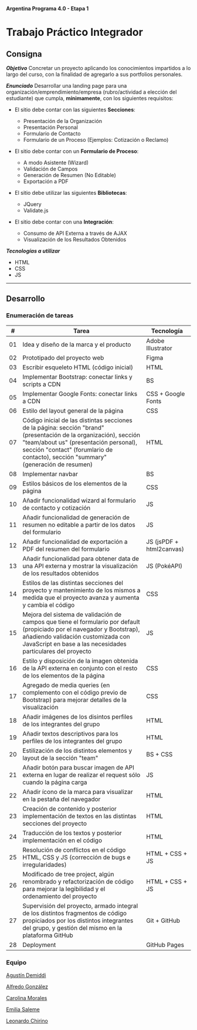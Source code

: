 **Argentina Programa 4.0 - Etapa 1**
# Trabajo Práctico Integrador

## Consigna

**_Objetivo_**
Concretar un proyecto aplicando los conocimientos impartidos a lo largo del curso, con la finalidad de agregarlo a sus portfolios personales.

**_Enunciado_**
Desarrollar una landing page para una organización/emprendimiento/empresa (rubro/actividad a elección del estudiante) que cumpla, **mínimamente**, con los siguientes requisitos:

- El sitio debe contar con las siguientes **Secciones**:
  + Presentación de la Organización
  + Presentación Personal
  + Formulario de Contacto
  + Formulario de un Proceso (Ejemplos: Cotización o Reclamo)

- El sitio debe contar con un **Formulario de Proceso**:
  + A modo Asistente (Wizard)
  + Validación de Campos
  + Generación de Resumen (No Editable)
  + Exportación a PDF

- El sitio debe utilizar las siguientes **Bibliotecas**:
  + JQuery
  + Validate.js

- El sitio debe contar con una **Integración**:
  + Consumo de API Externa a través de AJAX
  + Visualización de los Resultados Obtenidos

**_Tecnologías a utilizar_**
- HTML
- CSS
- JS

---

## Desarrollo

### Enumeración de tareas

| # | Tarea | Tecnología |
| - | ----- | ---------- |
| 01 | Idea y diseño de la marca y el producto | Adobe Illustrator |
| 02 | Prototipado del proyecto web | Figma |
| 03 | Escribir esqueleto HTML (código inicial) | HTML |
| 04 | Implementar Bootstrap: conectar links y scripts a CDN | BS |
| 05 | Implementar Google Fonts: conectar links a CDN | CSS + Google Fonts |
| 06 | Estilo del layout general de la página | CSS |
| 07 | Código inicial de las distintas secciones de la página: sección "brand" (presentación de la organización), sección "team/about us" (presentación personal), sección "contact" (forumlario de contacto), sección "summary" (generación de resumen) | HTML |
| 08 | Implementar navbar | BS |
| 09 | Estilos básicos de los elementos de la página | CSS |
| 10 | Añadir funcionalidad wizard al formulario de contacto y cotización | JS |
| 11 | Añadir funcionalidad de generación de resumen no editable a partir de los datos del formulario | JS |
| 12 | Añadir funcionalidad de exportación a PDF del resumen del formulario | JS (jsPDF + html2canvas) |
| 13 | Añadir funcionalidad para obtener data de una API externa y mostrar la visualización de los resultados obtenidos | JS (PokéAPI) |
| 14 | Estilos de las distintas secciones del proyecto y mantenimiento de los mismos a medida que el proyecto avanza y aumenta y cambia el código | CSS |
| 15 | Mejora del sistema de validación de campos que tiene el formulario por default (propiciado por el navegador y Bootstrap), añadiendo validación customizada con JavaScript en base a las necesidades particulares del proyecto | JS |
| 16 | Estilo y disposición de la imagen obtenida de la API externa en conjunto con el resto de los elementos de la página | CSS |
| 17 | Agregado de media queries (en complemento con el código previo de Bootstrap) para mejorar detalles de la visualización | CSS |
| 18 | Añadir imágenes de los disintos perfiles de los integrantes del grupo | HTML |
| 19 | Añadir textos descriptivos para los perfiles de los integrantes del grupo | HTML |
| 20 | Estilización de los distintos elementos y layout de la sección "team" | BS + CSS |
| 21 | Añadir botón para buscar imagen de API externa en lugar de realizar el request sólo cuando la página carga | JS |
| 22 | Añadir ícono de la marca para visualizar en la pestaña del navegador | HTML |
| 23 | Creación de contenido y posterior implementación de textos en las distintas secciones del proyecto | HTML |
| 24 | Traducción de los textos y posterior implementación en el código | HTML |
| 25 | Resolución de conflictos en el código HTML, CSS y JS (corrección de bugs e irregularidades) | HTML + CSS + JS |
| 26 | Modificado de tree project, algún renombrado y refactorización de código para mejorar la legibilidad y el ordenamiento del proyecto | HTML + CSS + JS |
| 27 | Supervisión del proyecto, armado integral de los distintos fragmentos de código propiciados por los distintos integrantes del grupo, y gestión del mismo en la plataforma GitHub | Git + GitHub |
| 28 | Deployment | GitHub Pages |

### Equipo

[Agustín Demiddi](https://github.com/agustindemiddi/ "Junior web developer")

[Alfredo González](# "Computer system analyst student")

[Carolina Morales](https://www.linkedin.com/in/santyka-morales-430644272/ "Junior UI/UX designer")

[Emilia Saleme](https://www.linkedin.com/in/emilia-saleme-8a7998239/ "Graphic designer")

[Leonardo Chirino](# "Web development student")